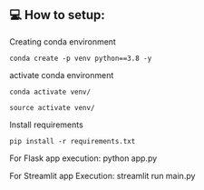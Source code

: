 ## 💻 How to setup:


Creating conda environment
```
conda create -p venv python==3.8 -y
```

activate conda environment
```
conda activate venv/

source activate venv/
```

Install requirements
```
pip install -r requirements.txt
```

For Flask app execution: 
python app.py

For Streamlit app Execution:
streamlit run main.py

